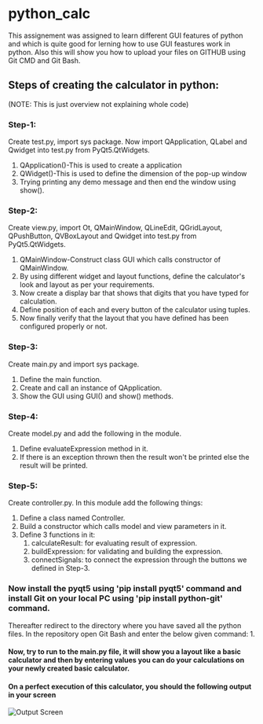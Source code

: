 # python_calc
This assignement was assigned to learn different GUI features of python and which is quite good for lerning how to use GUI feastures work in python. Also this will show you how to upload your files on GITHUB using Git CMD and Git Bash.  

## Steps of creating the calculator in python:  
(NOTE: This is just overview not explaining whole code)  

### Step-1:  
Create test.py, import sys package. Now import QApplication, QLabel and Qwidget into test.py from PyQt5.QtWidgets.
1. QApplication()-This is used to create a application
2. QWidget()-This is used to define the dimension of the pop-up window
3. Trying printing any demo message and then end the window using show().

### Step-2:
Create view.py, import Ot, QMainWindow, QLineEdit, QGridLayout, QPushButton, QVBoxLayout and Qwidget into test.py from PyQt5.QtWidgets.
1. QMainWindow-Construct class GUI which calls constructor of QMainWindow.
2. By using different widget and layout functions, define the calculator's look and layout as per your requirements.
3. Now create a display bar that shows that digits that you have typed for calculation.
4. Define position of each and every button of the calculator using tuples.
5. Now finally verify that the layout that you have defined has been configured properly or not.

### Step-3:
Create main.py and import sys package.	
1. Define the main function.
2. Create and call an instance of QApplication.
3. Show the GUI using GUI() and show() methods.

### Step-4:
Create model.py and add the following in the module.
1. Define evaluateExpression method in it.
2. If there is an exception thrown then the result won't be printed else the result will be printed.

### Step-5:
Create controller.py. In this module add the following things:
1. Define a class named Controller.
2. Build a constructor which calls model and view parameters in it.
3. Define 3 functions in it:
	1. calculateResult: for evaluating result of expression.
	2. buildExpression: for validating and building the expression.
	3. connectSignals: to connect the expression through the buttons we defined in Step-3.

### Now install the pyqt5 using 'pip install pyqt5' command and install Git on your local PC using 'pip install python-git' command.
Thereafter redirect to the directory where you have saved all the python files.
In the repository open Git Bash and enter the below given command:
1. 

#### Now, try to run to the main.py file, it will show you a layout like a basic calculator and then by entering values you can do your calculations on your newly created basic calculator.
#### On a perfect execution of this calculator, you should the following output in your screen
![Output Screen](/Outputs/Output1.png)
